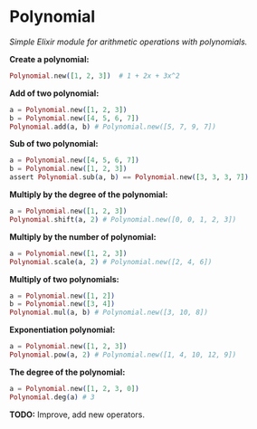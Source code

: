 # Polynomial

 *Simple Elixir module for arithmetic operations with polynomials.*

**Create a polynomial:**
```Elixir
Polynomial.new([1, 2, 3])  # 1 + 2x + 3x^2
```
**Add of two polynomial:**
```Elixir
a = Polynomial.new([1, 2, 3])
b = Polynomial.new([4, 5, 6, 7]) 
Polynomial.add(a, b) # Polynomial.new([5, 7, 9, 7])
```
**Sub of two polynomial:**
```Elixir
a = Polynomial.new([4, 5, 6, 7])
b = Polynomial.new([1, 2, 3])
assert Polynomial.sub(a, b) == Polynomial.new([3, 3, 3, 7])
```

**Multiply by the degree of the polynomial:**
```Elixir
a = Polynomial.new([1, 2, 3])
Polynomial.shift(a, 2) # Polynomial.new([0, 0, 1, 2, 3])
```
**Multiply by the number of polynomial:**
```Elixir
a = Polynomial.new([1, 2, 3])
Polynomial.scale(a, 2) # Polynomial.new([2, 4, 6])
```
**Multiply of two polynomials:**
```Elixir
a = Polynomial.new([1, 2])
b = Polynomial.new([3, 4])
Polynomial.mul(a, b) # Polynomial.new([3, 10, 8])
```

**Exponentiation polynomial:**
```Elixir
a = Polynomial.new([1, 2, 3])
Polynomial.pow(a, 2) # Polynomial.new([1, 4, 10, 12, 9])
```
**The degree of the polynomial:**
```Elixir
a = Polynomial.new([1, 2, 3, 0])
Polynomial.deg(a) # 3
```
**TODO:** Improve, add new operators.


